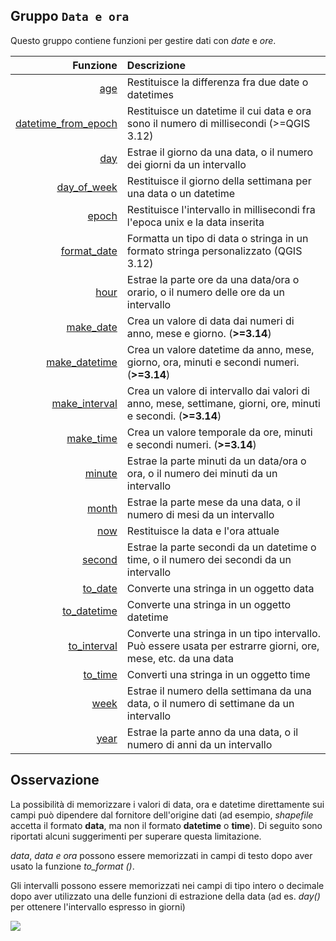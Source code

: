 ## Gruppo `Data e ora`

Questo gruppo contiene funzioni per gestire dati con _date_ e _ore_.

 Funzione  | Descrizione
----------:|:-----------
[age](funzioni/age.md)|Restituisce la differenza fra due date o datetimes
[datetime_from_epoch](funzioni/datetime_from_epoch.md)|Restituisce un datetime il cui data e ora sono il numero di millisecondi (>=QGIS 3.12)
[day](funzioni/day.md)|Estrae il giorno da una data, o il numero dei giorni da un intervallo
[day_of_week](funzioni/day_of_week.md)|Restituisce il giorno della settimana per una data o un datetime
[epoch](funzioni/epoch.md)|Restituisce l'intervallo in millisecondi fra l'epoca unix e la data inserita
[format_date](funzioni/format_date.md)|Formatta un tipo di data o stringa in un formato stringa personalizzato (QGIS 3.12)
[hour](funzioni/hour.md)|Estrae la parte ore da una data/ora o orario, o il numero delle ore da un intervallo
[make_date](funzioni/make_date.md)|Crea un valore di data dai numeri di anno, mese e giorno. (**>=3.14**)
[make_datetime](funzioni/make_datetime.md)|Crea un valore datetime da anno, mese, giorno, ora, minuti e secondi numeri. (**>=3.14**)
[make_interval](funzioni/make_interval.md)|Crea un valore di intervallo dai valori di anno, mese, settimane, giorni, ore, minuti e secondi. (**>=3.14**)
[make_time](funzioni/make_time.md)|Crea un valore temporale da ore, minuti e secondi numeri. (**>=3.14**)
[minute](funzioni/minute.md)|Estrae la parte minuti da un data/ora o ora, o il numero dei minuti da un intervallo
[month](funzioni/month.md)|Estrae la parte mese da una data, o il numero di mesi da un intervallo
[now](funzioni/now.md)|Restituisce la data e l'ora attuale
[second](funzioni/second.md)|Estrae la parte secondi da un datetime o time, o il numero dei secondi da un intervallo
[to_date](funzioni/to_date.md)|Converte una stringa in un oggetto data
[to_datetime](funzioni/to_datetime.md)|Converte una stringa in un oggetto datetime
[to_interval](funzioni/to_interval.md)|Converte una stringa in un tipo intervallo. Può essere usata per estrarre giorni, ore, mese, etc. da una data
[to_time](funzioni/to_time.md)|Converti una stringa in un oggetto time
[week](funzioni/week.md)|Estrae il numero della settimana da una data, o il numero di settimane da un intervallo
[year](funzioni/year.md)|Estrae la parte anno da una data, o il numero di anni da un intervallo

## Osservazione

La possibilità di memorizzare i valori di data, ora e datetime direttamente sui campi può dipendere dal fornitore dell'origine dati (ad esempio, _shapefile_ accetta il formato **data**, ma non il formato **datetime** o **time**). Di seguito sono riportati alcuni suggerimenti per superare questa limitazione.

_data_, _data e ora_ possono essere memorizzati in campi di testo dopo aver usato la funzione _to_format ()_.

Gli intervalli possono essere memorizzati nei campi di tipo intero o decimale dopo aver utilizzato una delle funzioni di estrazione della data (ad es. _day()_ per ottenere l'intervallo espresso in giorni)

![](/img/data_e_ora/gruppo_data_e_ora1.png)
